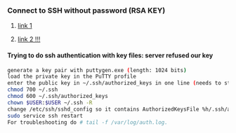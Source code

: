 ### Connect to SSH without password (RSA KEY)


1. [link 1 ](https://geekdudes.wordpress.com/2016/10/06/ssh-login-without-password-from-windows-to-ubuntu-server-16-04-1-lts/)

2. [link 2 !!! ](https://askubuntu.com/questions/306798/trying-to-do-ssh-authentication-with-key-files-server-refused-our-key)


#### Trying to do ssh authentication with key files: server refused our key

``` bash 
generate a key pair with puttygen.exe (length: 1024 bits)
load the private key in the PuTTY profile
enter the public key in ~/.ssh/authorized_keys in one line (needs to start with ssh-rsa)
chmod 700 ~/.ssh
chmod 600 ~/.ssh/authorized_keys
chown $USER:$USER ~/.ssh -R
change /etc/ssh/sshd_config so it contains AuthorizedKeysFile %h/.ssh/authorized_keys
sudo service ssh restart
For troubleshooting do # tail -f /var/log/auth.log.

```
